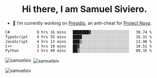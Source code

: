 <h1 align="center">Hi there, I am Samuel Siviero.</h1>

- 🔭 I’m currently working on [Presidio](https://presidio.ac), an anti-cheat for [Project Nova](https://discord.gg/novafn).

<!--START_SECTION:waka-->

```txt
C#            9 hrs 16 mins   ███████▓░░░░░░░░░░░░░░░░░   30.74 %
TypeScript    4 hrs 55 mins   ████░░░░░░░░░░░░░░░░░░░░░   16.31 %
JavaScript    4 hrs 13 mins   ███▒░░░░░░░░░░░░░░░░░░░░░   13.98 %
C++           3 hrs 10 mins   ██▓░░░░░░░░░░░░░░░░░░░░░░   10.51 %
Python        2 hrs 49 mins   ██▒░░░░░░░░░░░░░░░░░░░░░░   09.35 %
```

<!--END_SECTION:waka-->

<p><img align="left" src="https://github-readme-stats.vercel.app/api/top-langs?username=samuelsiv&show_icons=true&locale=en&layout=compact&theme=radical" alt="samuelsiv" /></p>

<p>&nbsp;<img align="center" src="https://github-readme-stats.vercel.app/api?username=samuelsiv&show_icons=true&locale=en&theme=radical" alt="samuelsiv" /></p>
<p align="left"> <img src="https://komarev.com/ghpvc/?username=samuelsiv&label=Profile%20views&color=0e75b6&style=flat" alt="samuelsiv" /> </p>
